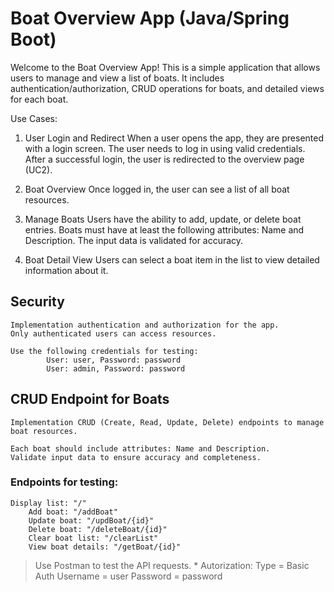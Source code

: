 # Boat Overview App (Java/Spring Boot)

Welcome to the Boat Overview App! This is a simple application that allows users to manage and view a list of boats. It includes authentication/authorization, CRUD operations for boats, and detailed views for each boat.

Use Cases:
1. User Login and Redirect
    When a user opens the app, they are presented with a login screen.
    The user needs to log in using valid credentials.
    After a successful login, the user is redirected to the overview page (UC2).

2. Boat Overview
    Once logged in, the user can see a list of all boat resources.

3. Manage Boats
    Users have the ability to add, update, or delete boat entries.
    Boats must have at least the following attributes: Name and Description.
    The input data is validated for accuracy.

4. Boat Detail View
    Users can select a boat item in the list to view detailed information about it.

## Security 

    Implementation authentication and authorization for the app.
    Only authenticated users can access resources.

	Use the following credentials for testing:
        	User: user, Password: password
        	User: admin, Password: password

## CRUD Endpoint for Boats

    Implementation CRUD (Create, Read, Update, Delete) endpoints to manage boat resources.

    Each boat should include attributes: Name and Description.
    Validate input data to ensure accuracy and completeness.

### Endpoints for testing:
	Display list: "/"
        Add boat: "/addBoat"
        Update boat: "/updBoat/{id}"
        Delete boat: "/deleteBoat/{id}"
        Clear boat list: "/clearList"
        View boat details: "/getBoat/{id}"
    
> Use Postman to test the API requests. 
	* Autorization: 
		Type = Basic Auth
		Username = user
		Password = password
